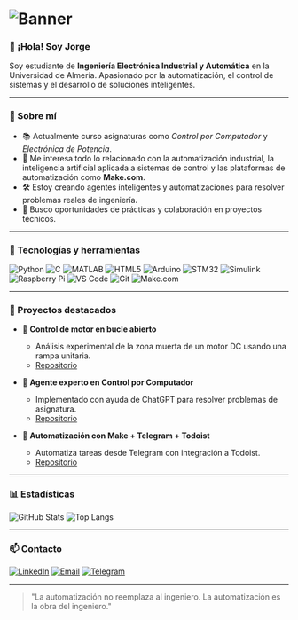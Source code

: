 # ![Banner](https://capsule-render.vercel.app/api?type=waving&color=0:00c6ff,100:0072ff&height=200&section=header&text=Hola%20soy%20Jorge%20👨‍🔧&fontSize=30&fontAlign=center&fontColor=ffffff)

### 👋 ¡Hola! Soy Jorge

Soy estudiante de **Ingeniería Electrónica Industrial y Automática** en la Universidad de Almería. Apasionado por la automatización, el control de sistemas y el desarrollo de soluciones inteligentes.

---

### 🚀 Sobre mí
- 📚 Actualmente curso asignaturas como *Control por Computador* y *Electrónica de Potencia*.
- 🤖 Me interesa todo lo relacionado con la automatización industrial, la inteligencia artificial aplicada a sistemas de control y las plataformas de automatización como **Make.com**.
- 🛠️ Estoy creando agentes inteligentes y automatizaciones para resolver problemas reales de ingeniería.
- 🎯 Busco oportunidades de prácticas y colaboración en proyectos técnicos.

---

### 🧰 Tecnologías y herramientas
![Python](https://img.shields.io/badge/Python-3670A0?style=for-the-badge&logo=python&logoColor=fff)
![C](https://img.shields.io/badge/C-00599C?style=for-the-badge&logo=c&logoColor=fff)
![MATLAB](https://img.shields.io/badge/MATLAB-0076A8?style=for-the-badge&logo=mathworks&logoColor=white)
![HTML5](https://img.shields.io/badge/HTML5-E34F26?style=for-the-badge&logo=html5&logoColor=white)
![Arduino](https://img.shields.io/badge/Arduino-00979D?style=for-the-badge&logo=arduino&logoColor=white)
![STM32](https://img.shields.io/badge/STM32-03234B?style=for-the-badge&logo=stmicroelectronics&logoColor=white)
![Simulink](https://img.shields.io/badge/Simulink-F7931E?style=for-the-badge&logo=mathworks&logoColor=white)
![Raspberry Pi](https://img.shields.io/badge/Raspberry%20Pi-C51A4A?style=for-the-badge&logo=raspberrypi&logoColor=white)
![VS Code](https://img.shields.io/badge/VS_Code-007ACC?style=for-the-badge&logo=visual%20studio%20code&logoColor=white)
![Git](https://img.shields.io/badge/Git-F05032?style=for-the-badge&logo=git&logoColor=white)
![Make.com](https://img.shields.io/badge/Make.com-000000?style=for-the-badge&logo=make&logoColor=white)

---

### 📂 Proyectos destacados
- 🔧 **Control de motor en bucle abierto**
  - Análisis experimental de la zona muerta de un motor DC usando una rampa unitaria.
  - [Repositorio](https://github.com/tu_usuario/control-motor-bucle-abierto)

- 🤖 **Agente experto en Control por Computador**
  - Implementado con ayuda de ChatGPT para resolver problemas de asignatura.
  - [Repositorio](https://github.com/tu_usuario/agente-control-computador)

- 🔄 **Automatización con Make + Telegram + Todoist**
  - Automatiza tareas desde Telegram con integración a Todoist.
  - [Repositorio](https://github.com/tu_usuario/automatizacion-make)

---

### 📊 Estadísticas
![GitHub Stats](https://github-readme-stats.vercel.app/api?username=tu_usuario&show_icons=true&theme=default)
![Top Langs](https://github-readme-stats.vercel.app/api/top-langs/?username=tu_usuario&layout=compact)

---

### 📫 Contacto
[![LinkedIn](https://img.shields.io/badge/LinkedIn-blue?style=for-the-badge&logo=linkedin)](https://www.linkedin.com/in/tu_usuario)
[![Email](https://img.shields.io/badge/Email-D14836?style=for-the-badge&logo=gmail&logoColor=white)](mailto:jorge.tuemail@ejemplo.com)
[![Telegram](https://img.shields.io/badge/Telegram-2CA5E0?style=for-the-badge&logo=telegram&logoColor=white)](https://t.me/tu_usuario)

---

> "La automatización no reemplaza al ingeniero. La automatización es la obra del ingeniero."
